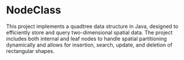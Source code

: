 # NodeClass
This project implements a quadtree data structure in Java, designed to efficiently store and query two-dimensional spatial data. The project includes both internal and leaf nodes to handle spatial partitioning dynamically and allows for insertion, search, update, and deletion of rectangular shapes.
